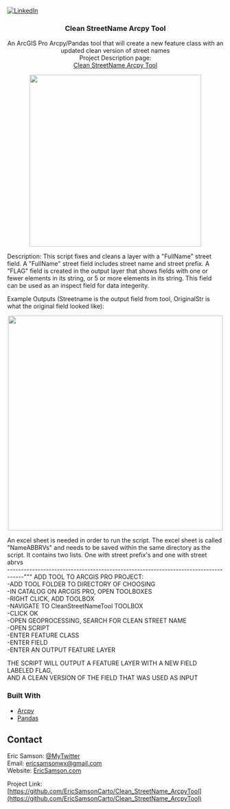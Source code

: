 
[![LinkedIn][linkedin-shield]][linkedin-url]

<p align="center">
  <h3 align="center">Clean StreetName Arcpy Tool</h3>

  <p align="center">
    An ArcGIS Pro Arcpy/Pandas tool that will create a new feature class with an updated clean version of street names<br>
    Project Description page:<br>
  <a href='#'>Clean StreetName Arcpy Tool</a>
  </p>
</p>

<!-- ABOUT THE PROJECT -->
<div align="center">
  
<img src="https://lh3.googleusercontent.com/jqjeu7Me452qzRuVmN14eAg2UEpQyqU8ddkwsJX3xavJQKYqAYdabksl76aorKelR-xwbUcA9p0Y3GabXRpoFSH56QCIWqXPmfR5_1wtL-NAM4ZWQiIDFYBiFvj9aCsDKwRE-zC_QQ=w2400" width="400px">
  
</div>

  Description: This script fixes and cleans a layer with a "FullName" street
  field. A "FullName" street field includes street name and street prefix. A "FLAG"
  field is created in the output layer that shows fields with one or fewer elements in its
  string, or 5 or more elements in its string. This field can be used as
  an inspect field for data integerity.

   Example Outputs (Streetname is the output field from tool, OriginalStr is what the original field looked like):
  <br>
  <div align="center">
  
  <img src="https://lh3.googleusercontent.com/Pb_LxlltZttgSdhHqH0rx3Hg9HlWdyNIW935lyuIrsSxu2cVC6_-3oqNEUhy4Wv1VUyN3YCqj6ZRMzDI5FRV3zk8pJJ4lu1qhahYJR_48rWQRjUtMU1LYR80QnSvO1Onb51vDmd87A=w2400" width="500px">
  
  </div>

  An excel sheet is needed in order to run the script. The excel sheet is called "NameABBRVs"
  and needs to be saved within the same directory as the script. It
  contains two lists. One with street prefix's and one with street abrvs
  <br>
------------------------------------------------------------------------------------"""
ADD TOOL TO ARCGIS PRO PROJECT:<br>
-ADD TOOL FOLDER TO DIRECTORY OF CHOOSING <br>
-IN CATALOG ON ARCGIS PRO, OPEN TOOLBOXES <br>
-RIGHT CLICK, ADD TOOLBOX <br>
-NAVIGATE TO CleanStreetNameTool TOOLBOX <br>
-CLICK OK <br>
-OPEN GEOPROCESSING, SEARCH FOR CLEAN STREET NAME <br>
-OPEN SCRIPT <br> 
-ENTER FEATURE CLASS <br>
-ENTER FIELD <br>
-ENTER AN OUTPUT FEATURE LAYER <br>

THE SCRIPT WILL OUTPUT A FEATURE LAYER WITH A NEW FIELD LABELED FLAG, <br>
AND A CLEAN VERSION OF THE FIELD THAT WAS USED AS INPUT<br>


### Built With
* [Arcpy](https://desktop.arcgis.com/en/arcmap/10.3/analyze/arcpy/a-quick-tour-of-arcpy.htm)
* [Pandas](https://pandas.pydata.org/)

<!-- CONTACT -->
## Contact
Eric Samson: [@MyTwitter](https://twitter.com/EricSamsonGIS) <br>
Email: ericsamsonwx@gmail.com <br>
Website: [EricSamson.com](https://ericsamson.com) <br>

Project Link: [https://github.com/EricSamsonCarto/Clean_StreetName_ArcpyTool](https://github.com/EricSamsonCarto/Clean_StreetName_ArcpyTool)

[linkedin-shield]: https://img.shields.io/badge/-LinkedIn-black.svg?style=flat-square&logo=linkedin&colorB=555
[linkedin-url]: https://linkedin.com/in/iamericsamson
